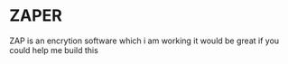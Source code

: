 # ZAPER
ZAP is an encrytion software which i am working it would be great if you could help me build this
